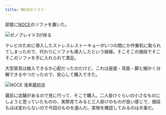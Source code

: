 ```yaml
---
title: NOCEのソファ
---
```

部屋に[NOCE](https://www.noce.co.jp/)のソファを置いた。

![](https://lh5.googleusercontent.com/vV1OIH9Z1BO_bO3VL4otGCV8D1zwwg2nCaQTXr_7EmeWTs_53QmkmxVquV2b2Mh4S3aP407ymTH3kOwX5ss-15kzstsvl_qzQYWjElQqyKWvRVAxFcsKscY-4nHSQ-4k2zNBLwrxK6TiMWTkyNOzvmnFVnb3pXNQWKvp2D-CZQtzhjzGwvjIgKugvnU-NQ "ゼノブレイド3が捗る")

テレビのために導入したストレスレストーキョーがいつの間にか作業机に取られてしまったので、代わりにソファも導入したという経緯。そこそこの値段でそこそこのソファを手に入れられて満足。

大型家具は搬入できるか心配だったのだけど、これは座面・背面・脚と細かく分解できるやつだったので、安心して購入できた。

![](https://lh4.googleusercontent.com/4qFgpWfdX91c3lK1R9vzn67NkGkFd18YgYRX9Txs0vaUdCW8SY5jFDNawDdmgDyYtgV01JstdZAi7k0JH5vNb1lvKQVUecgrqJeuo2j6MkVCSAcOk6vviY0aWiOKu_lj59jmJATmDNMVfA10S2pksrIsyplfSPpclf8u9mzZIJ67UwvhOq3hGakIVDIQJw "NOCE 浅草蔵前店")

蔵前に店舗があるので見に行って、そこで購入。二人掛けぐらいの小さなものにしようと思っていたものの、実際見てみると三人掛けのものが良い感じで、値段もほぼ変わらないので今回のものを選んだ。実物を確認してみるのは大事だ。
